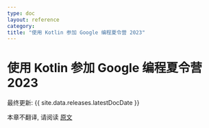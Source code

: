 ```yaml
---
type: doc
layout: reference
category:
title: "使用 Kotlin 参加 Google 编程夏令营 2023"
---
```


# 使用 Kotlin 参加 Google 编程夏令营 2023

最终更新: {{ site.data.releases.latestDocDate }}

本章不翻译, 请阅读 [原文](https://kotlinlang.org/docs/gsoc-2023.html)
